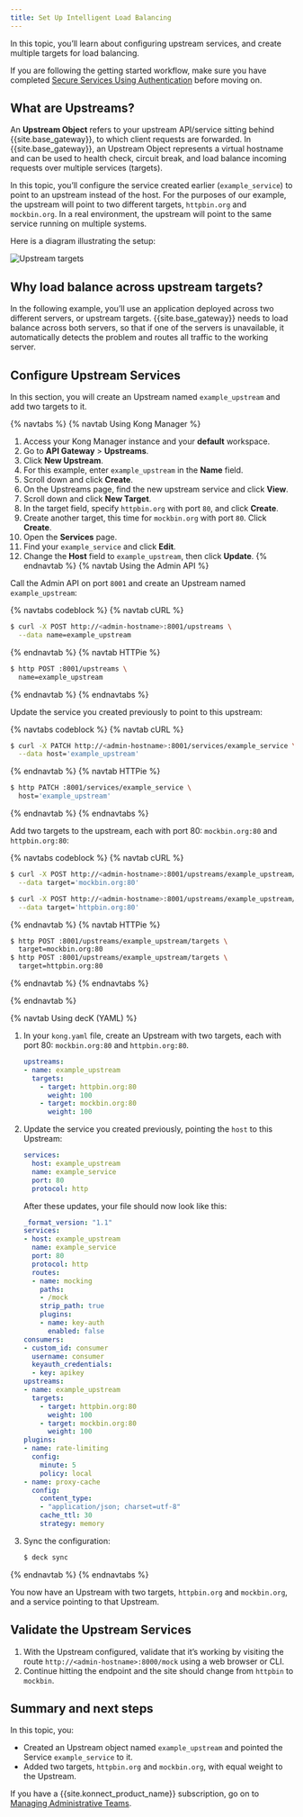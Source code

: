 ```yaml
---
title: Set Up Intelligent Load Balancing
---
```


In this topic, you’ll learn about configuring upstream services, and create multiple targets for load balancing.

If you are following the getting started workflow, make sure you have completed [Secure Services Using Authentication](/getting-started-guide/{{page.kong_version}}/secure-services/) before moving on.

## What are Upstreams?

An **Upstream Object** refers to your upstream API/service sitting behind {{site.base_gateway}}, to which client requests are forwarded. In {{site.base_gateway}}, an Upstream Object represents a virtual hostname and can be used to health check, circuit break, and load balance incoming requests over multiple services (targets).

In this topic, you’ll configure the service created earlier (`example_service`) to point to an upstream instead of the host. For the purposes of our example, the upstream will point to two different targets, `httpbin.org` and `mockbin.org`. In a real environment, the upstream will point to the same service running on multiple systems.

Here is a diagram illustrating the setup:

![Upstream targets](/assets/images/docs/getting-started-guide/upstream-targets.png)

## Why load balance across upstream targets?

In the following example, you’ll use an application deployed across two different servers, or upstream targets. {{site.base_gateway}} needs to load balance across both servers, so that if one of the servers is unavailable, it automatically detects the problem and routes all traffic to the working server.

## Configure Upstream Services

In this section, you will create an Upstream named `example_upstream` and add two targets to it.

{% navtabs %}
{% navtab Using Kong Manager %}

1. Access your Kong Manager instance and your **default** workspace.
2. Go to **API Gateway** > **Upstreams**.
3. Click **New Upstream**.
4. For this example, enter `example_upstream` in the **Name** field.
5. Scroll down and click **Create**.
6. On the Upstreams page, find the new upstream service and click **View**.
7. Scroll down and click **New Target**.
8. In the target field, specify `httpbin.org` with port `80`, and click **Create**.
9. Create another target, this time for `mockbin.org` with port `80`. Click **Create**.
10. Open the **Services** page.
11. Find your `example_service` and click **Edit**.
12. Change the **Host** field to `example_upstream`, then click **Update**.
{% endnavtab %}
{% navtab Using the Admin API %}

Call the Admin API on port `8001` and create an Upstream named `example_upstream`:

<!-- codeblock tabs -->
{% navtabs codeblock %}
{% navtab cURL %}
```sh
$ curl -X POST http://<admin-hostname>:8001/upstreams \
  --data name=example_upstream
```
{% endnavtab %}
{% navtab HTTPie %}    
```sh
$ http POST :8001/upstreams \
  name=example_upstream
```
{% endnavtab %}
{% endnavtabs %}
<!-- end codeblock tabs -->

Update the service you created previously to point to this upstream:

<!-- codeblock tabs -->
{% navtabs codeblock %}
{% navtab cURL %}
```sh
$ curl -X PATCH http://<admin-hostname>:8001/services/example_service \
  --data host='example_upstream'
```
{% endnavtab %}
{% navtab HTTPie %}    
```sh
$ http PATCH :8001/services/example_service \
  host='example_upstream'
```
{% endnavtab %}
{% endnavtabs %}
<!-- end codeblock tabs -->

Add two targets to the upstream, each with port 80: `mockbin.org:80` and
`httpbin.org:80`:

<!-- codeblock tabs -->
{% navtabs codeblock %}
{% navtab cURL %}
```sh
$ curl -X POST http://<admin-hostname>:8001/upstreams/example_upstream/targets \
  --data target='mockbin.org:80'

$ curl -X POST http://<admin-hostname>:8001/upstreams/example_upstream/targets \
  --data target='httpbin.org:80'
```
{% endnavtab %}
{% navtab HTTPie %}    
```sh
$ http POST :8001/upstreams/example_upstream/targets \
  target=mockbin.org:80
$ http POST :8001/upstreams/example_upstream/targets \
  target=httpbin.org:80
```
{% endnavtab %}
{% endnavtabs %}
<!-- end codeblock tabs -->

{% endnavtab %}

{% navtab Using decK (YAML) %}
1. In your `kong.yaml` file, create an Upstream with two targets, each with port
80: `mockbin.org:80` and `httpbin.org:80`.

    ``` yaml
    upstreams:
    - name: example_upstream
      targets:
        - target: httpbin.org:80
          weight: 100
        - target: mockbin.org:80
          weight: 100
    ```

2. Update the service you created previously, pointing the `host` to this
Upstream:

    ``` yaml
    services:
      host: example_upstream
      name: example_service
      port: 80
      protocol: http
    ```

    After these updates, your file should now look like this:

    ``` yaml
    _format_version: "1.1"
    services:
    - host: example_upstream
      name: example_service
      port: 80
      protocol: http
      routes:
      - name: mocking
        paths:
        - /mock
        strip_path: true
        plugins:
        - name: key-auth
          enabled: false
    consumers:
    - custom_id: consumer
      username: consumer
      keyauth_credentials:
      - key: apikey
    upstreams:
    - name: example_upstream
      targets:
        - target: httpbin.org:80
          weight: 100
        - target: mockbin.org:80
          weight: 100
    plugins:
    - name: rate-limiting
      config:
        minute: 5
        policy: local
    - name: proxy-cache
      config:
        content_type:
        - "application/json; charset=utf-8"
        cache_ttl: 30
        strategy: memory
    ```

3. Sync the configuration:

    ``` bash
    $ deck sync
    ```
{% endnavtab %}
{% endnavtabs %}

You now have an Upstream with two targets, `httpbin.org` and `mockbin.org`, and a service pointing to that Upstream.

## Validate the Upstream Services

1. With the Upstream configured, validate that it’s working by visiting the route `http://<admin-hostname>:8000/mock` using a web browser or CLI.
2. Continue hitting the endpoint and the site should change from `httpbin` to `mockbin`.

## Summary and next steps

In this topic, you:
* Created an Upstream object named `example_upstream` and pointed the Service `example_service` to it.
* Added two targets, `httpbin.org` and `mockbin.org`, with equal weight to the Upstream.

If you have a {{site.konnect_product_name}} subscription, go on to [Managing Administrative Teams](/getting-started-guide/{{page.kong_version}}/manage-teams/).
